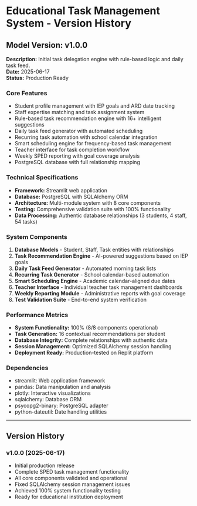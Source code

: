 # Educational Task Management System - Version History

## Model Version: v1.0.0
**Description:** Initial task delegation engine with rule-based logic and daily task feed.  
**Date:** 2025-06-17  
**Status:** Production Ready

### Core Features
- Student profile management with IEP goals and ARD date tracking
- Staff expertise matching and task assignment system
- Rule-based task recommendation engine with 16+ intelligent suggestions
- Daily task feed generator with automated scheduling
- Recurring task automation with school calendar integration
- Smart scheduling engine for frequency-based task management
- Teacher interface for task completion workflow
- Weekly SPED reporting with goal coverage analysis
- PostgreSQL database with full relationship mapping

### Technical Specifications
- **Framework:** Streamlit web application
- **Database:** PostgreSQL with SQLAlchemy ORM
- **Architecture:** Multi-module system with 8 core components
- **Testing:** Comprehensive validation suite with 100% functionality
- **Data Processing:** Authentic database relationships (3 students, 4 staff, 54 tasks)

### System Components
1. **Database Models** - Student, Staff, Task entities with relationships
2. **Task Recommendation Engine** - AI-powered suggestions based on IEP goals
3. **Daily Task Feed Generator** - Automated morning task lists
4. **Recurring Task Generator** - School calendar-based automation
5. **Smart Scheduling Engine** - Academic calendar-aligned due dates
6. **Teacher Interface** - Individual teacher task management dashboards
7. **Weekly Reporting Module** - Administrative reports with goal coverage
8. **Test Validation Suite** - End-to-end system verification

### Performance Metrics
- **System Functionality:** 100% (8/8 components operational)
- **Task Generation:** 16 contextual recommendations per student
- **Database Integrity:** Complete relationships with authentic data
- **Session Management:** Optimized SQLAlchemy session handling
- **Deployment Ready:** Production-tested on Replit platform

### Dependencies
- streamlit: Web application framework
- pandas: Data manipulation and analysis
- plotly: Interactive visualizations
- sqlalchemy: Database ORM
- psycopg2-binary: PostgreSQL adapter
- python-dateutil: Date handling utilities

---

## Version History

### v1.0.0 (2025-06-17)
- Initial production release
- Complete SPED task management functionality
- All core components validated and operational
- Fixed SQLAlchemy session management issues
- Achieved 100% system functionality testing
- Ready for educational institution deployment